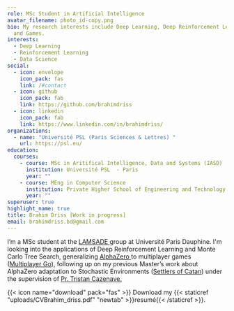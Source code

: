 ```yaml
---
role: MSc Student in Artificial Intelligence
avatar_filename: photo_id-copy.png
bio: My research interests include Deep Learning, Deep Reinforcement Learning
  and Games.
interests:
  - Deep Learning
  - Reinforcement Learning
  - Data Science
social:
  - icon: envelope
    icon_pack: fas
    link: /#contact
  - icon: github
    icon_pack: fab
    link: https://github.com/brahimdriss
  - icon: linkedin
    icon_pack: fab
    link: https://www.linkedin.com/in/brahimdriss/
organizations:
  - name: "Université PSL (Paris Sciences & Lettres) "
    url: https://psl.eu/
education:
  courses:
    - course: MSc in Aritifical Intelligence, Data and Systems (IASD)
      institution: Université PSL  - Paris
      year: ""
    - course: MEng in Computer Science
      institution: Private Higher School of Engineering and Technology - Tunisia
      year: ""
superuser: true
highlight_name: true
title: Brahim Driss [Work in progress]
email: brahimdriss.bd@gmail.com
---
```

I’m a MSc student at the [LAMSADE ](https://www.lamsade.dauphine.fr/)group at Université Paris Dauphine. I'm looking into the applications of Deep Reinforcement Learning and Monte Carlo Tree Search, generalizing [AlphaZero ](https://www.deepmind.com/blog/alphazero-shedding-new-light-on-chess-shogi-and-go)to multiplayer games ([Multiplayer Go](https://en.wikipedia.org/wiki/Go_variants#Multi-player_Go)), following up on my previous Master’s work about AlphaZero adaptation to Stochastic Environments ([Settlers of Catan](https://en.wikipedia.org/wiki/Catan)) under the supervision of [Pr. Tristan Cazenave.](https://www.lamsade.dauphine.fr/~cazenave/index.php)

{{< icon name="download" pack="fas" >}} Download my {{< staticref "uploads/CVBrahim_driss.pdf" "newtab" >}}resumé{{< /staticref >}}.